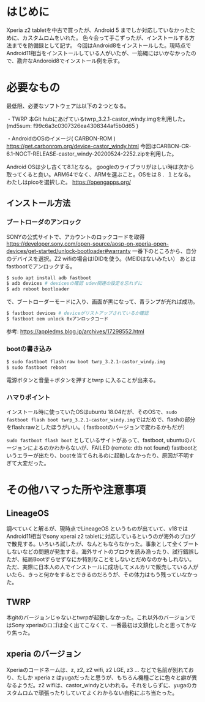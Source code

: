 # はじめに
Xperia z2 tabletを中古で買ったが、Android 5 までしか対応していなかったために、カスタムロムをいれた。
色々会って手こずったが、インストールする方法までを防備録として記す。
今回はAndroid8をインストールした。現時点でAndroid11相当をインストールしている人がいたが、一筋縄にはいかなかったので、勘弁なAndoroid8でインストール例を示す。

# 必要なもの

最低限、必要なソフトウェアは以下の２つとなる。

・TWRP
本Git hubにあげているtwrp_3.2.1-castor_windy.imgを利用した。
(md5sum: f99c6a3c0307326ea4308344af5b0d65 )

・AndroidのOSのイメージ( CARBON-ROM )
https://get.carbonrom.org/device-castor_windy.html
今回はCARBON-CR-6.1-NOCT-RELEASE-castor_windy-20200524-2252.zipを利用した。

Android OSは少し古くて8.1となる。
googleのライブラリがほしい時は次から取ってくると良い。ARM64でなく、ARMを選ぶこと。OSをは８．１となる。わたしはpicoを選択した。
https://opengapps.org/

## インストール方法

### ブートローダのアンロック
SONYの公式サイトで、アカウントのロックコードを取得
https://developer.sony.com/open-source/aosp-on-xperia-open-devices/get-started/unlock-bootloader#warranty
一番下のところから、自分のデバイスを選択。Z2 wifiの場合はIDIDを使う。（MEIDはないみたい）
あとはfastbootでアンロックする。
``` bash
$ sudo apt install adb fastboot
$ adb devices # devicesの確認 udev関連の設定を忘れずに
$ adb reboot bootloader
``` 
で、ブートローダーモードに入り、画面が黒になって、青ランプが光れば成功。
``` bash
$ fastboot devices # deviceがリストアップされているか確認
$ fastboot oem unlock 0xアンロックコード
``` 
参考:
https://appledms.blog.jp/archives/17298552.html


### bootの書き込み
``` bash
$ sudo fastboot flash:raw boot twrp_3.2.1-castor_windy.img
$ sudo fastboot reboot
``` 
電源ボタンと音量＋ボタンを押すとtwrp に入ることが出来る。

### ハマりポイント
インストール時に使っていたOSはubuntu 18.04だが、そのOSで、`sudo fastboot flash boot twrp_3.2.1-castor_windy.img`ではだめで、flashの部分をflash:rawとしたほうがいい。( fastbootのバージョンで変わるかもだが）

`sudo fastboot flash boot` としているサイトがあって、fastboot, ubuntuのバージョンによるのかわからないが、FAILED (remote: dtb not found) fastbootというエラーが出たり、bootを当てられるのに起動しなかったり、原因が不明すぎて大変だった。


# その他ハマった所や注意事項
## LineageOS
調べていくと解るが、現時点でLineageOS というものが出ていて、v18ではAndroid11相当でsony xperai z2 tabletに対応しているというのが海外のブログで散見する。いろいろ試したが、なんともならなかった。事象として全くブートしないなどの問題が発生する。海外サイトのブロクを読み漁ったり、試行錯誤したが、結局Bootすらせずなにか特別なことをしないとだめなのかもしれない。ただ、実際に日本人の人でインストールに成功してメルカリで販売している人がいたら、きっと何かをするとできるのだろうが、その体力はもう残っていなかった。
## TWRP
本gitのバージョンじゃないとtwrpが起動しなかった。これ以外のバージョンではSony xperiaのロゴは全く出てこなくて、一番最初は文鎮化したと思ってかなり焦った。
## xperia のバージョン
Xperiaのコードネームは、z, z2, z2 wifi, z2 LGE, z3 ... などで名前が別れており、たしか xperia z はyugaだったと思うが、もちろん機種ごとに色々と癖が異なるようだ。z2 wifiは、castor_windyといわれる。それをしらずに、yugaのカスタムロムで頑張ったりしていてよくわからない自称にぶち当たった。
